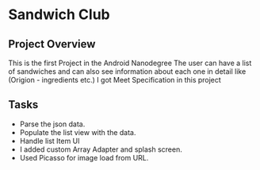 # Sandwich Club

## Project Overview
This is the first Project in the Android Nanodegree
The user can have a list of sandwiches and can also see information about each one in detail like (Origion - ingredients etc.)
I got Meet Specification in this project

## Tasks
- Parse the json data.
- Populate the list view with the data.
- Handle list Item UI
- I added custom Array Adapter and splash screen.
- Used Picasso for image load from URL.
